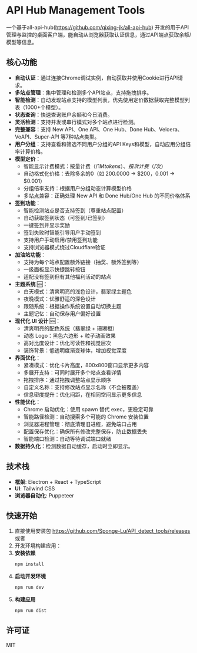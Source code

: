 # API Hub Management Tools

一个基于all-api-hub(https://github.com/qixing-jk/all-api-hub) 开发的用于API管理与监控的桌面客户端，能自动从浏览器获取认证信息，通过API端点获取余额/模型等信息。

## 核心功能

- **自动认证**：通过连接Chrome调试实例，自动获取并使用Cookie进行API请求。
- **多站点管理**：集中管理和检测多个API站点，支持拖拽排序。
- **智能检测**：自动发现站点支持的模型列表，优先使用定价数据获取完整模型列表（1000+个模型）。
- **状态查询**：快速查询账户余额和今日消费。
- **灵活检测**：支持并发或串行模式对多个站点进行检测。
- **完整兼容**：支持 New API、One API、One Hub、Done Hub、Veloera、VoAPI、Super-API 等7种站点类型。
- **用户分组**：支持查看和筛选不同用户分组的API Keys和模型，自动应用分组倍率计算价格。
- **模型定价**：
  - 智能显示计费模式：按量计费（$/1M tokens）、按次计费（$/次）
  - 自动格式化价格：去除多余的0（如 200.0000 → $200，0.001 → $0.001）
  - 分组倍率支持：根据用户分组动态计算模型价格
  - 多站点兼容：正确处理 New API 和 Done Hub/One Hub 的不同价格体系
- **签到功能**：
  - 智能检测站点是否支持签到（尊重站点配置）
  - 自动获取签到状态（可签到/已签到）
  - 一键签到并显示奖励
  - 签到失败时智能引导用户手动签到
  - 支持用户手动启用/禁用签到功能
  - 支持浏览器模式绕过Cloudflare验证
- **加油站功能**：
  - 支持为每个站点配置额外链接（抽奖、额外签到等）
  - 一级面板显示快捷跳转按钮
  - 适配没有签到但有其他福利活动的站点
- **主题系统** 🆕：
  - 白天模式：清爽明亮的浅色设计，翡翠绿主题色
  - 夜晚模式：优雅舒适的深色设计
  - 跟随系统：根据操作系统设置自动切换主题
  - 主题记忆：自动保存用户偏好设置
- **现代化 UI 设计** 🆕：
  - 清爽明亮的配色系统（翡翠绿 + 珊瑚橙）
  - 动态 Logo：黑色六边形 + 粒子动画效果
  - 高对比度设计：优化可读性和视觉层次
  - 装饰背景：低透明度渐变球体，增加视觉深度
- **界面优化**：
  - 紧凑模式：优化卡片高度，800x800窗口显示更多内容
  - 多展开支持：可同时展开多个站点查看详情
  - 拖拽排序：通过拖拽调整站点显示顺序
  - 自定义名称：支持修改站点显示名称（不会被覆盖）
  - 信息密度提升：优化间距，在相同空间显示更多信息
- **性能优化**：
  - Chrome 启动优化：使用 spawn 替代 exec，更稳定可靠
  - 智能路径检测：自动搜索多个可能的 Chrome 安装位置
  - 浏览器进程管理：彻底清理旧进程，避免端口占用
  - 配置保存优化：确保所有修改完整保存，防止数据丢失
  - 智能端口检测：自动等待调试端口就绪
- **数据持久化**：检测数据自动缓存，启动时立即显示。

## 技术栈

- **框架**: Electron + React + TypeScript
- **UI**: Tailwind CSS
- **浏览器自动化**: Puppeteer

## 快速开始

1. 直接使用安装包 https://github.com/Sponge-Lu/API_detect_tools/releases
或者
2. 开发环境构建应用：
  1.  **安装依赖**
      ```bash
      npm install
      ```
  2.  **启动开发环境**
      ```bash
      npm run dev
      ```
  3.  **构建应用**
      ```bash
      npm run dist
      ```

## 许可证

MIT